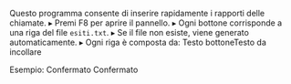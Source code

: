 Questo programma consente di inserire rapidamente i rapporti delle chiamate.
    ▸ Premi F8 per aprire il pannello.
    ▸ Ogni bottone corrisponde a una riga del file `esiti.txt`.
    ▸ Se il file non esiste, viene generato automaticamente.
    ▸ Ogni riga è composta da:
       Testo bottone<TAB>Testo da incollare

Esempio:
       Confermato	Confermato
